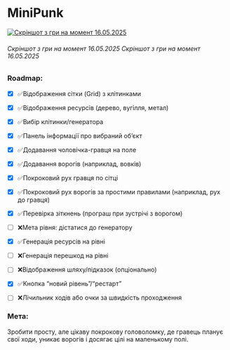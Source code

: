 # MiniPunk

[![Скріншот з гри на момент 16.05.2025](https://i.postimg.cc/d1WTxkPC/viber-2025-05-16-20-27-01-305.jpg "Скріншот з гри на момент 16.05.2025")](http:/https://i.postimg.cc/d1WTxkPC/viber-2025-05-16-20-27-01-305.jpg/ "Скріншот з гри на момент 16.05.2025")

###### Скріншот з гри на момент 16.05.2025 Скріншот з гри на момент 16.05.2025

### Roadmap:

- [x] ✅Відображення сітки (Grid) з клітинками
- [x] ✅Відображення ресурсів (дерево, вугілля, метал)
- [x] ✅Вибір клітинки/генератора
- [x] ✅Панель інформації про вибраний об’єкт
- [x] ✅Додавання чоловічка-гравця на поле
- [x] ✅Додавання ворогів (наприклад, вовків)
- [x] ✅Покроковий рух гравця по сітці
- [x] ✅Покроковий рух ворогів за простими правилами (наприклад, рух до гравця)
- [x] ✅Перевірка зіткнень (програш при зустрічі з ворогом)
- [ ] ❌Мета рівня: дістатися до генератору
- [x] ✅Генерація ресурсів на рівні
- [ ] ❌Генерація перешкод на рівні
- [ ] ❌Відображення шляху/підказок (опціонально)
- [x] ✅Кнопка “новий рівень”/“рестарт”
- [ ] ❌Лічильник ходів або очки за швидкість проходження


### Мета:
Зробити просту, але цікаву покрокову головоломку, де гравець планує свої ходи, уникає ворогів і досягає цілі на маленькому полі.
